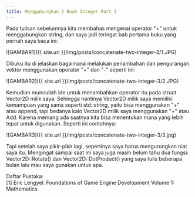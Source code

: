 ```yaml
---
title: Menggabungkan 2 Buah Integer Part 3
---
```


Pada tulisan sebelumnya kita membahas mengenai operator "+" untuk menggabungkan string,<!--more--> dan saya jadi teringat bab pertama buku yang pernah saya baca ini:

![GAMBAR1]({{ site.url }}/img/posts/concatenate-two-integer-3/1.JPG)

Dibuku itu di jelaskan bagaimana melalukan penambahan dan pengurangan vektor menggunakan operator "+" dan "-" seperti ini:

![GAMBAR2]({{ site.url }}/img/posts/concatenate-two-integer-3/2.JPG)

Kemudian muncullah ide untuk menambahkan operator itu pada struct Vector2D milik saya. Sehingga nantinya Vector2D milik saya memiliki kemampuan yang sama seperti std::string, yaitu bisa menggunakan "+" atau append, tapi bedanya kalo Vector2D milik saya menggunakan "+" atau Add. Karena memang ada saatnya kita bisa menentukan mana yang lebih tepat untuk digunakan. Seperti ini contohnya:

![GAMBAR3]({{ site.url }}/img/posts/concatenate-two-integer-3/3.jpg)

Tapi setelah saya pikir-pikir lagi, sepertinya saya harus mengurungkan niat saya itu. Mengingat sampai saat ini saya juga masih belum tahu dua fungsi: Vector2D::Rotate() dan Vector2D::DotProduct() yang saya tulis beberapa bulan lalu mau saya gunakan untuk apa. 

Daftar Pustaka:<br>
[1] Eric Lengyel. Foundations of Game Engine Development Volume 1: Mathematics.

